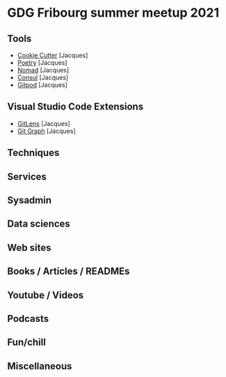 # GDG Fribourg summer meetup 2021

## Tools

* [Cookie Cutter](https://cookiecutter.readthedocs.io/en/1.7.2/) [Jacques]
* [Poetry](https://python-poetry.org/) [Jacques]
* [Nomad](https://www.hashicorp.com/products/nomad) [Jacques]
* [Consul](https://www.hashicorp.com/products/consul) [Jacques]
* [Gitpod](https://www.gitpod.io/) [Jacques]

## Visual Studio Code Extensions

* [GitLens](https://marketplace.visualstudio.com/items?itemName=eamodio.gitlens) [Jacques]
* [Git Graph](https://marketplace.visualstudio.com/items?itemName=mhutchie.git-graph) [Jacques]

## Techniques

## Services

## Sysadmin

## Data sciences

## Web sites

## Books / Articles / READMEs

## Youtube / Videos

## Podcasts

## Fun/chill

## Miscellaneous

